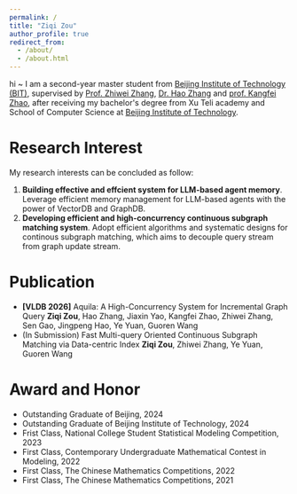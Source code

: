 ```yaml
---
permalink: /
title: "Ziqi Zou"
author_profile: true
redirect_from: 
  - /about/
  - /about.html
---
```


hi ~  I am a second-year master student from [Beijing Institute of Technology (BIT)](https://cs.bit.edu.cn/), supervised by [Prof. Zhiwei Zhang](https://cs.bit.edu.cn/szdw/jsml/bssds/11ecdda7276a4202ac64fb245bdab419.htm), [Dr. Hao Zhang](https://h20zhang.github.io/) and [prof. Kangfei Zhao](https://cs.bit.edu.cn/szdw/jsml/bssds/912c4f0bc680402fbc1089c5c4f0fc90.htm), after receiving my bachelor's degree from Xu Teli academy and School of Computer Science at [Beijing Institute of Technology](https://cs.bit.edu.cn/).

Research Interest
======
My research interests can be concluded as follow:

<!-- 1. **Building effective and efficient system of data collection in data process pipeline**. Especially for data in tabular format, and come up with effective algorithms for table join search, table union search, table overlap estimation, table enrichment and so on, enriching table data for downstream data analysis and ML tasks. -->
<!-- 2. **Implementing high-performance fusion query engine**. There are many kinds of data formats in data lake, how to execute high-performance query with low latency, high throughput and great scalability over different formats of data by the same primitives is the issue that we are working in. -->
1. **Building effective and effcient system for LLM-based agent memory**. Leverage efficient memory management for LLM-based agents with the power of VectorDB and GraphDB.
2. **Developing efficient and high-concurrency continuous subgraph matching system**. Adopt efficient algorithms and systematic designs for continous subgraph matching, which aims to decouple query stream from graph update stream.

Publication
======
- **[VLDB 2026]** Aquila: A High-Concurrency System for Incremental Graph Query
  **Ziqi Zou**, Hao Zhang, Jiaxin Yao, Kangfei Zhao, Zhiwei Zhang, Sen Gao, Jingpeng Hao, Ye Yuan, Guoren Wang
- (In Submission) Fast Multi-query Oriented Continuous Subgraph Matching via Data-centric Index
  **Ziqi Zou**, Zhiwei Zhang, Ye Yuan, Guoren Wang
  

Award and Honor
======
- Outstanding Graduate of Beijing, 2024
- Outstanding Graduate of Beijing Institute of Technology, 2024
- Frist Class, National College Student Statistical Modeling Competition, 2023
- First Class, Contemporary Undergraduate Mathematical Contest in Modeling, 2022
- First Class, The Chinese Mathematics Competitions, 2022
- First Class, The Chinese Mathematics Competitions, 2021

